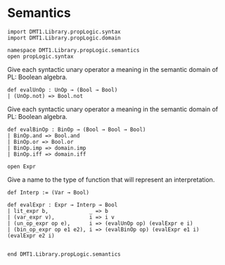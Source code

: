 # Semantics

```lean
import DMT1.Library.propLogic.syntax
import DMT1.Library.propLogic.domain

namespace DMT1.Library.propLogic.semantics
open propLogic.syntax
```

Give each syntactic unary operator a meaning
in the semantic domain of PL: Boolean algebra.
```lean
def evalUnOp : UnOp → (Bool → Bool)
| (UnOp.not) => Bool.not
```

Give each syntactic unary operator a meaning
in the semantic domain of PL: Boolean algebra.
```lean
def evalBinOp : BinOp → (Bool → Bool → Bool)
| BinOp.and => Bool.and
| BinOp.or => Bool.or
| BinOp.imp => domain.imp
| BinOp.iff => domain.iff

open Expr
```

Give a name to the type of function that will
represent an interpretation.

```lean
def Interp := (Var → Bool)

def evalExpr : Expr → Interp → Bool
| lit_expr b,             _ => b
| (var_expr v),           i => i v
| (un_op_expr op e),      i => (evalUnOp op) (evalExpr e i)
| (bin_op_expr op e1 e2), i => (evalBinOp op) (evalExpr e1 i) (evalExpr e2 i)


end DMT1.Library.propLogic.semantics
```
